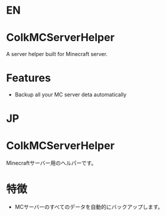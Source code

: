 # EN
# ColkMCServerHelper
A server helper built for Minecraft server.
# Features
- Backup all your MC server deta automatically

# JP
# ColkMCServerHelper
Minecraftサーバー用のヘルパーです。
# 特徴
- MCサーバーのすべてのデータを自動的にバックアップします。
